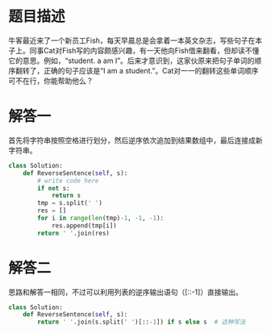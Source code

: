 # 题目描述

牛客最近来了一个新员工Fish，每天早晨总是会拿着一本英文杂志，写些句子在本子上。同事Cat对Fish写的内容颇感兴趣，有一天他向Fish借来翻看，但却读不懂它的意思。例如，“student. a am I”。后来才意识到，这家伙原来把句子单词的顺序翻转了，正确的句子应该是“I am a student.”。Cat对一一的翻转这些单词顺序可不在行，你能帮助他么？

# 解答一

首先将字符串按照空格进行划分，然后逆序依次追加到结果数组中，最后连接成新字符串。

```python
class Solution:
    def ReverseSentence(self, s):
        # write code here
        if not s:
            return s
        tmp = s.split(' ')
        res = []
        for i in range(len(tmp)-1, -1, -1):
            res.append(tmp[i])
        return ' '.join(res)
```

# 解答二

思路和解答一相同，不过可以利用列表的逆序输出语句（[::-1]）直接输出。

```python
class Solution:
    def ReverseSentence(self, s):
        return ' '.join(s.split(' ')[::-1]) if s else s  # 这种写法
```
